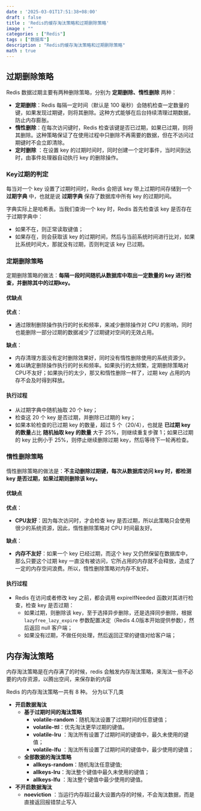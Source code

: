 ```yaml
---
date : '2025-03-01T17:51:38+08:00'
draft : false
title : 'Redis的缓存淘汰策略和过期删除策略'
image : ""
categories : ["Redis"]
tags : ["数据库"]
description : "Redis的缓存淘汰策略和过期删除策略"
math : true
---
```


## 过期删除策略

Redis 数据过期主要有两种删除策略，分别为 **定期删除、惰性删除** 两种：

- **定期删除**：Redis 每隔一定时间（默认是 100 毫秒）会随机检查一定数量的键，如果发现过期键，则将其删除。这种方式能够在后台持续清理过期数据，防止内存膨胀。
- **惰性删除**：在每次访问键时，Redis 检查该键是否已过期，如果已过期，则将其删除。这种策略保证了在使用过程中只删除不再需要的数据，但在不访问过期键时不会立即清除。
- **定时删除** ：在设置 key 的过期时间时，同时创建一个定时事件，当时间到达时，由事件处理器自动执行 key 的删除操作。

### Key过期的判定

每当对一个 key 设置了过期时间时，Redis 会把该 key 带上过期时间存储到一个 **过期字典** 中，也就是说 **过期字典** 保存了数据库中所有 key 的过期时间。

字典实际上是哈希表。当我们查询一个 key 时，Redis 首先检查该 key 是否存在于过期字典中：

- 如果不在，则正常读取键值；
- 如果存在，则会获取该 key 的过期时间，然后与当前系统时间进行比对，如果比系统时间大，那就没有过期，否则判定该 key 已过期。

### 定期删除策略

定期删除策略的做法：**每隔一段时间随机从数据库中取出一定数量的 key 进行检查，并删除其中的过期key。**

#### 优缺点

**优点**：

- 通过限制删除操作执行的时长和频率，来减少删除操作对 CPU 的影响，同时也能删除一部分过期的数据减少了过期键对空间的无效占用。

**缺点**：

- 内存清理方面没有定时删除效果好，同时没有惰性删除使用的系统资源少。
- 难以确定删除操作执行的时长和频率。如果执行的太频繁，定期删除策略对CPU不友好；如果执行的太少，那又和惰性删除一样了，过期 key 占用的内存不会及时得到释放。

#### 执行过程

- 从过期字典中随机抽取 20 个 key；
- 检查这 20 个 key 是否过期，并删除已过期的 key；
- 如果本轮检查的已过期 key 的数量，超过 5 个（20/4），也就是 **已过期 key 的数量**占比 **随机抽取 key 的数量** 大于 25%，则继续重复步骤 1；如果已过期的 key 比例小于 25%，则停止继续删除过期 key，然后等待下一轮再检查。

### 惰性删除策略

惰性删除策略的做法是：**不主动删除过期键，每次从数据库访问 key 时，都检测 key 是否过期，如果过期则删除该 key。**

#### 优缺点

**优点**：

- **CPU友好**：因为每次访问时，才会检查 key 是否过期，所以此策略只会使用很少的系统资源，因此，惰性删除策略对 CPU 时间最友好。

**缺点**：

- **内存不友好**：如果一个 key 已经过期，而这个 key 又仍然保留在数据库中，那么只要这个过期 key 一直没有被访问，它所占用的内存就不会释放，造成了一定的内存空间浪费。所以，惰性删除策略对内存不友好。

#### 执行过程

- Redis 在访问或者修改 key 之前，都会调用 expireIfNeeded 函数对其进行检查，检查 key 是否过期：
  - 如果过期，则删除该 key，至于选择异步删除，还是选择同步删除，根据 `lazyfree_lazy_expire` 参数配置决定（Redis 4.0版本开始提供参数），然后返回 null 客户端；
  - 如果没有过期，不做任何处理，然后返回正常的键值对给客户端；

## 内存淘汰策略

内存淘汰策略是在内存满了的时候，redis 会触发内存淘汰策略，来淘汰一些不必要的内存资源，以腾出空间，来保存新的内容

Redis 的内存淘汰策略一共有 8 种。 分为以下几类

- **开启数据淘汰**
  - **基于过期时间的淘汰策略**
    - **volatile-random**：随机淘汰设置了过期时间的任意键值；
    - **volatile-ttl**：优先淘汰更早过期的键值。
    - **volatile-lru** ：淘汰所有设置了过期时间的键值中，最久未使用的键值；
    - **volatile-lfu** ：淘汰所有设置了过期时间的键值中，最少使用的键值；
  - **全部数据的淘汰策略**
    - **allkeys-random**：随机淘汰任意键值;
    - **allkeys-lru**：淘汰整个键值中最久未使用的键值；
    - **allkeys-lfu** ：淘汰整个键值中最少使用的键值。
- **不开启数据淘汰** 
  - **noeviction** ：当运行内存超过最大设置内存的时候，不会淘汰数据，而是直接返回报错禁止写入